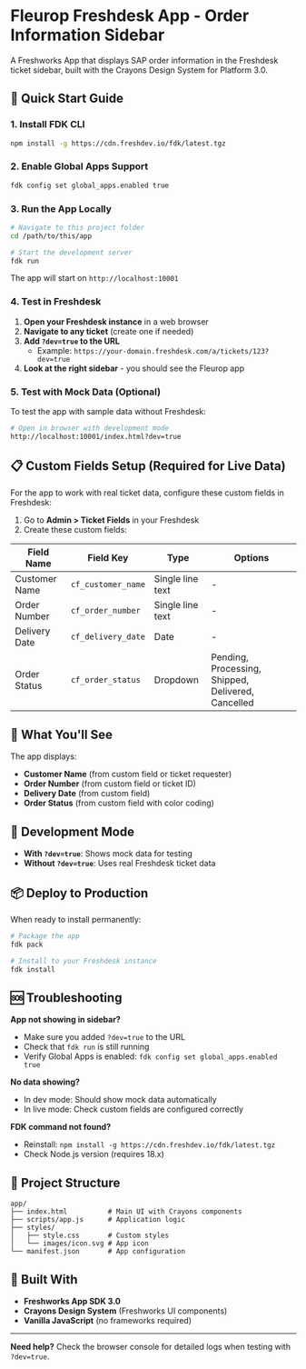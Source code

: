 # Fleurop Freshdesk App - Order Information Sidebar

A Freshworks App that displays SAP order information in the Freshdesk ticket sidebar, built with the Crayons Design System for Platform 3.0.

## 🚀 Quick Start Guide

### 1. Install FDK CLI

```bash
npm install -g https://cdn.freshdev.io/fdk/latest.tgz
```

### 2. Enable Global Apps Support

```bash
fdk config set global_apps.enabled true
```

### 3. Run the App Locally

```bash
# Navigate to this project folder
cd /path/to/this/app

# Start the development server
fdk run
```

The app will start on `http://localhost:10001`

### 4. Test in Freshdesk

1. **Open your Freshdesk instance** in a web browser
2. **Navigate to any ticket** (create one if needed)
3. **Add `?dev=true` to the URL**
   - Example: `https://your-domain.freshdesk.com/a/tickets/123?dev=true`
4. **Look at the right sidebar** - you should see the Fleurop app

### 5. Test with Mock Data (Optional)

To test the app with sample data without Freshdesk:

```bash
# Open in browser with development mode
http://localhost:10001/index.html?dev=true
```

## 📋 Custom Fields Setup (Required for Live Data)

For the app to work with real ticket data, configure these custom fields in Freshdesk:

1. Go to **Admin > Ticket Fields** in your Freshdesk
2. Create these custom fields:

| Field Name | Field Key | Type | Options |
|------------|-----------|------|---------|
| Customer Name | `cf_customer_name` | Single line text | - |
| Order Number | `cf_order_number` | Single line text | - |
| Delivery Date | `cf_delivery_date` | Date | - |
| Order Status | `cf_order_status` | Dropdown | Pending, Processing, Shipped, Delivered, Cancelled |

## 🎯 What You'll See

The app displays:
- **Customer Name** (from custom field or ticket requester)
- **Order Number** (from custom field or ticket ID)
- **Delivery Date** (from custom field)
- **Order Status** (from custom field with color coding)

## 🔧 Development Mode

- **With `?dev=true`**: Shows mock data for testing
- **Without `?dev=true`**: Uses real Freshdesk ticket data

## 📦 Deploy to Production

When ready to install permanently:

```bash
# Package the app
fdk pack

# Install to your Freshdesk instance
fdk install
```

## 🆘 Troubleshooting

**App not showing in sidebar?**
- Make sure you added `?dev=true` to the URL
- Check that `fdk run` is still running
- Verify Global Apps is enabled: `fdk config set global_apps.enabled true`

**No data showing?**
- In dev mode: Should show mock data automatically
- In live mode: Check custom fields are configured correctly

**FDK command not found?**
- Reinstall: `npm install -g https://cdn.freshdev.io/fdk/latest.tgz`
- Check Node.js version (requires 18.x)

## 📁 Project Structure

```
app/
├── index.html          # Main UI with Crayons components
├── scripts/app.js      # Application logic
├── styles/
│   ├── style.css       # Custom styles
│   └── images/icon.svg # App icon
└── manifest.json       # App configuration
```

## 🎨 Built With

- **Freshworks App SDK 3.0**
- **Crayons Design System** (Freshworks UI components)
- **Vanilla JavaScript** (no frameworks required)

---

**Need help?** Check the browser console for detailed logs when testing with `?dev=true`.
